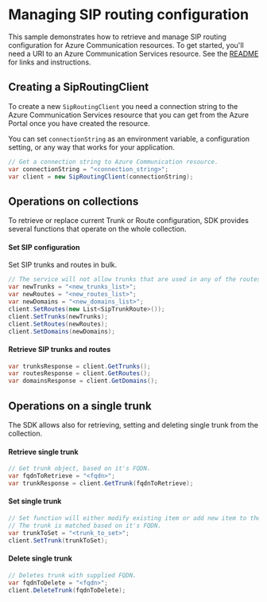 # Managing SIP routing configuration

This sample demonstrates how to retrieve and manage SIP routing configuration for Azure Communication resources.
To get started, you'll need a URI to an Azure Communication Services resource. See the [README](https://github.com/Azure/azure-sdk-for-net/blob/master/sdk/communication/Azure.Communication.PhoneNumbers/README.md) for links and instructions.

## Creating a SipRoutingClient

To create a new `SipRoutingClient` you need a connection string to the Azure Communication Services resource that you can get from the Azure Portal once you have created the resource.

You can set `connectionString` as an environment variable, a configuration setting, or any way that works for your application.

```C# Snippet:CreateSipRoutingClient
// Get a connection string to Azure Communication resource.
var connectionString = "<connection_string>";
var client = new SipRoutingClient(connectionString);
```

## Operations on collections
To retrieve or replace current Trunk or Route configuration, SDK provides several functions that operate on the whole collection.

#### Set SIP configuration
Set SIP trunks and routes in bulk.

```C# Snippet:Replace
// The service will not allow trunks that are used in any of the routes to be deleted, therefore first set the routes as empty list, and then update the routes.
var newTrunks = "<new_trunks_list>";
var newRoutes = "<new_routes_list>";
var newDomains = "<new_domains_list>";
client.SetRoutes(new List<SipTrunkRoute>());
client.SetTrunks(newTrunks);
client.SetRoutes(newRoutes);
client.SetDomains(newDomains);
```

#### Retrieve SIP trunks and routes
```C# Snippet:RetrieveList
var trunksResponse = client.GetTrunks();
var routesResponse = client.GetRoutes();
var domainsResponse = client.GetDomains();
```

## Operations on a single trunk
The SDK allows also for retrieving, setting and deleting single trunk from the collection.

#### Retrieve single trunk
```C# Snippet:RetrieveTrunk
// Get trunk object, based on it's FQDN.
var fqdnToRetrieve = "<fqdn>";
var trunkResponse = client.GetTrunk(fqdnToRetrieve);
```

#### Set single trunk
```C# Snippet:SetTrunk
// Set function will either modify existing item or add new item to the collection.
// The trunk is matched based on it's FQDN.
var trunkToSet = "<trunk_to_set>";
client.SetTrunk(trunkToSet);
```

#### Delete single trunk
```C# Snippet:DeleteTrunk
// Deletes trunk with supplied FQDN.
var fqdnToDelete = "<fqdn>";
client.DeleteTrunk(fqdnToDelete);
```
